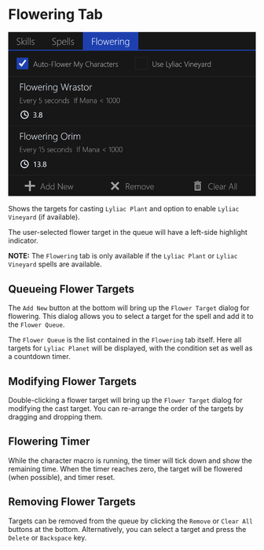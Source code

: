 # Flowering Tab

![image](../screenshots/flowering-tab.png)

Shows the targets for casting `Lyliac Plant` and option to enable `Lyliac Vineyard` (if available).

The user-selected flower target in the queue will have a left-side highlight indicator.

**NOTE:** The `Flowering` tab is only available if the `Lyliac Plant` or `Lyliac Vineyard` spells are available.

## Queueing Flower Targets

The `Add New` button at the bottom will bring up the `Flower Target` dialog for flowering.
This dialog allows you to select a target for the spell and add it to the `Flower Queue`.

The `Flower Queue` is the list contained in the `Flowering` tab itself.
Here all targets for `Lyliac Planet` will be displayed, with the condition set as well as a countdown timer.

## Modifying Flower Targets

Double-clicking a flower target will bring up the `Flower Target` dialog for modifying the cast target.
You can re-arrange the order of the targets by dragging and dropping them.

## Flowering Timer

While the character macro is running, the timer will tick down and show the remaining time.
When the timer reaches zero, the target will be flowered (when possible), and timer reset.

## Removing Flower Targets

Targets can be removed from the queue by clicking the `Remove` or `Clear All` buttons at the bottom.
Alternatively, you can select a target and press the `Delete` or `Backspace` key.
